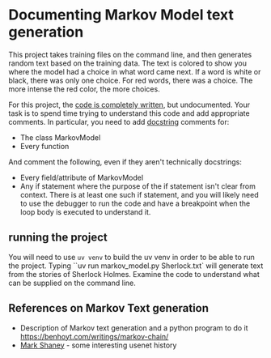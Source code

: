 # Documenting Markov Model text generation

This project takes training files on the command line, and then generates random text based on the training data. The text is colored to show you where the model had a choice in what word came next. If a word is white or black, there was only one choice. For red words, there was a choice. The more intense the red color, the more choices. 

For this project, the [code is completely written](markov_model.py), but undocumented. Your task is to spend time trying to understand this code and add appropriate comments. In particular, you need to add [docstring](https://peps.python.org/pep-0257/) comments for:

* The class MarkovModel
* Every function

And comment the following, even if they aren't technically docstrings:

* Every field/attribute of MarkovModel
* Any if statement where the purpose of the if statement isn't clear from context. There is at least one such if statement, and you will likely need to use the debugger to run the code and have a breakpoint when the loop body is executed to understand it.

## running the project

You will need to use `uv venv` to build the uv venv in order to be able to run the project.
Typing ``uv run markov_model.py Sherlock.txt` will generate text from the stories of Sherlock Holmes. 
Examine the code to understand what can be supplied on the command line.

## References on Markov Text generation

* Description of Markov text generation and a python program to do it <https://benhoyt.com/writings/markov-chain/>
* [Mark Shaney](https://en.wikipedia.org/wiki/Mark_V._Shaney) - some interesting usenet history
